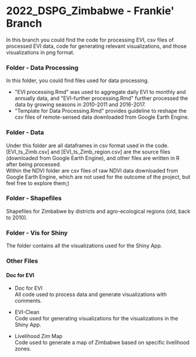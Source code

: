 # 2022_DSPG_Zimbabwe - Frankie' Branch

In this branch you could find the code for processing EVI, csv files of processed EVI data, code for generating relevant visualizations, and those visualizations in png format. 



### Folder - Data Processing

In this folder, you could find files used for data processing. 
- "EVI processing.Rmd" was used to aggregate daily EVI to monthly and annually data, and "EVI-further processing.Rmd" further processed the data by growing seasons in 2010-2011 and 2016-2017. 
- "Template for Data Processing.Rmd" provides guideline to reshape the csv files of remote-sensed data downloaded from Google Earth Engine.


### Folder - Data

Under this folder are all dataframes in csv format used in the code. [EVI_ts_Zimb.csv] and [EVI_ts_Zimb_region.csv] are the source files (downloaded from Google Earth Engine), and other files are written in R after being processed.\
Within the NDVI folder are csv files of raw NDVI data downloaded from Google Earth Engine, which are not used for the outcome of the project, but feel free to explore them;)



### Folder - Shapefiles

Shapefiles for Zimbabwe by districts and agro-ecological regions (old, back to 2010). 



### Folder - Vis for Shiny

The folder contains all the visualizations used for the Shiny App.



### Other Files

#### Doc for EVI

- Doc for EVI\
All code used to process data and generate visualizations with comments.

- EVI-Clean\
Code used for generating visualizations for the visualizations in the Shiny App. 

- Livelihood Zim Map\
Code used to generate a map of Zimbabwe based on specific livelihood zones.


